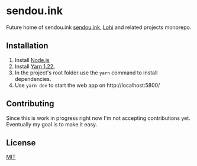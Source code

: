 # sendou.ink

Future home of sendou.ink [sendou.ink](https://sendou.ink/), [Lohi](https://github.com/Sendouc/lohi) and related projects monorepo.

## Installation

1. Install [Node.js](https://nodejs.org/en/download/)
2. Install [Yarn 1.22.](https://classic.yarnpkg.com/en/docs/cli/install/)
3. In the project's root folder use the `yarn` command to install dependencies.
4. Use `yarn dev` to start the web app on http://localhost:5800/

## Contributing

Since this is work in progress right now I'm not accepting contributions yet. Eventually my goal is to make it easy.

## License

[MIT](https://choosealicense.com/licenses/mit/)
